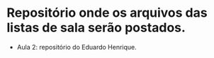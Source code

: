 # Repositório onde os arquivos das listas de sala serão postados.

- Aula 2: repositório do Eduardo Henrique.
